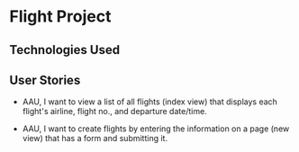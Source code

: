 # Flight Project

## Technologies Used


## User Stories

- AAU, I want to view a list of all flights (index view) that displays each flight's airline, flight no., and departure date/time.

- AAU, I want to create flights by entering the information on a page (new view) that has a form and submitting it.